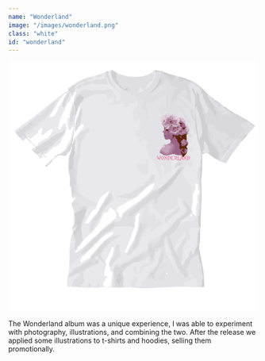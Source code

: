 ```yaml
---
name: "Wonderland"
image: "/images/wonderland.png"
class: "white"
id: "wonderland"
---
```


![](/images/t-shirt.png)

<p class="push-0">
The Wonderland album was a unique experience, I was able to experiment with photography, illustrations, and combining the two. After the release we applied some illustrations to t-shirts and hoodies, selling them promotionally.
</p>
